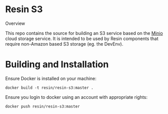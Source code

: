 Resin S3
========

Overview

This repo contains the source for building an S3 service based on the [Minio]() cloud storage service. It is intended to be used by Resin components that require non-Amazon based S3 storage (eg. the DevEnv).

# Building and Installation

Ensure Docker is installed on your machine:

`docker build -t resin/resin-s3:master .`

Ensure you login to docker using an account with appropriate rights:

`docker push resin/resin-s3:master`
